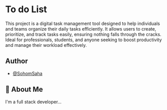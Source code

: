 
# To do List

This project is a digital task management tool designed to help individuals and teams organize their daily tasks efficiently. It allows users to create, prioritize, and track tasks easily, ensuring nothing falls through the cracks. Ideal for professionals, students, and anyone seeking to boost productivity and manage their workload effectively.



## Author

- [@SohomSaha](https://www.github.com/SohomSaha)








## 🚀 About Me
I'm a full stack developer...

